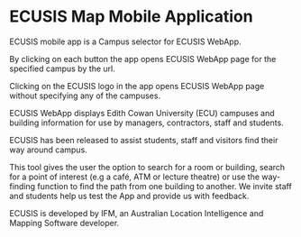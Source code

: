 # ECUSIS Map Mobile Application

ECUSIS mobile app is a Campus selector for ECUSIS WebApp.

By clicking on each button the app opens ECUSIS WebApp page for the specified campus by the url.

Clicking on the ECUSIS logo in the app opens ECUSIS WebApp page without specifying any of the campuses.

ECUSIS  WebApp displays Edith Cowan University (ECU) campuses and building information for use by managers, contractors, staff and students.

ECUSIS has been released to assist students, staff and visitors find their way around campus.

This tool gives the user the option to search for a room or building, search for a point of interest (e.g a café, ATM or lecture theatre) or use the way-finding function to find the path from one building to another. We invite staff and students help us test the App and provide us with feedback.

ECUSIS is developed by IFM, an Australian Location Intelligence and Mapping Software developer.
